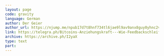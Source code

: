 ```yaml
---
layout: page
code: gravity
language: German
author: Der Geier
author_url: https://njump.me/npub17d7t8hnf734tl6jae9l9av9anx8guy0yhnc2vd9w22vgcvrazs8qjtsnpu
link: https://telegra.ph/Bitcoins-Anziehungskraft---Wie-Feedbackschleifen-zwischen-Idee-und-Wert-die-Menschen-anziehen-03-18
archive: https://archive.ph/I2yaX
type: text
part: 
---
```

